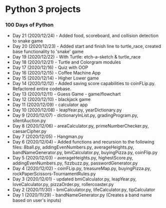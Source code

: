 # Python 3 projects

### 100 Days of Python

- Day 21 (2020/12/24) - Added food, scoreboard, and collision detection to snake game
- Day 20 (2020/12/23) - Added start and finish line to turtle_race, created base functionality to 'snake' game
- Day 19 (2020/12/22) - With Turtle: etch-a-sketch & turtle_race
- Day 18 (2020/12/21) - Turtle and Colorgram modules
- Day 17 (2020/12/16) - Quiz with OOP
- Day 16 (2020/12/15) - Coffee Machine App
- Day 15 (2020/12/14) - Higher Lower game
- Day 14 (2020/12/12) - Added saving score capabilities to coinFLip.py. Refactored entire codebase.
- Day 13 (2020/12/11) - Guess Game - game/flowchart
- Day 12 (2020/12/10) - blackjack game
- Day 11 (2020/12/09) - calculator app
- Day 10 (2020/12/08) - leapYear.py, yearDictionary.py
- Day 9 (2020/12/07) - dictionaryInList.py, gradingProgram.py, silentAuction.py
- Day 8 (2020/12/06) - areaCalculator.py, primeNumberChecker.py, caesarCipher.py
- Day 7 (2020/12/05) - Hangman.py
- Day 6 (2020/12/04) - Added functions and recursion to the following files: 8ball.py, addingEvenNumbers.py, averageHeights.py, bandNameGenerator.py, bmiCalculator.py, buyingPizza.py, coinFlip.py
- Day 5 (2020/12/03) - averageHeights.py, highestScore.py, addingEvenNumbers.py, fizzbuzz.py, passwordGenerator.py
- Day 4 (2020/12/02) - coinFLip.py, treasureMap.py, buyingPizza.py, rockPaperScissors-TournamentRules.py
- Day 3 (2020/12/01) - updated bmiCalculator.py, leapYear.py, loveCalculator.py, pizzaOrder.py, rollercoaster.py
- Day 2 (2020/11/30) - bmiCalculator.py, lifeCalculator.py, tipCalculator
- Day 1 (2020/11/29) - bandNameGenerator.py (Creates a band name based on user's inputs)
